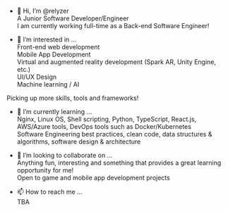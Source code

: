 - 👋 Hi, I’m @relyzer  
A Junior Software Developer/Engineer   
I am currently working full-time as a Back-end Software Engineer!  

- 👀 I’m interested in ...  
Front-end web development  
Mobile App Development  
Virtual and augmented reality development (Spark AR, Unity Engine, etc.)  
UI/UX Design  
Machine learning / AI  

Picking up more skills, tools and frameworks!  

- 🌱 I’m currently learning ...  
Nginx, Linux OS, Shell scripting, Python, TypeScript, React.js, AWS/Azure tools, DevOps tools such as Docker/Kubernetes  
Software Engineering best practices, clean code, data structures & algorithms, software design & architecture  

- 💞️ I’m looking to collaborate on ...  
Anything fun, interesting and something that provides a great learning opportunity for me!  
Open to game and mobile app development projects  


- 📫 How to reach me ...  
TBA  



<!---
relyzer/relyzer is a ✨ special ✨ repository because its `README.md` (this file) appears on your GitHub profile.
You can click the Preview link to take a look at your changes.
--->
